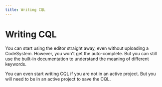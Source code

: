 ```yaml
---
title: Writing CQL
---
```


# Writing CQL

You can start using the editor straight away, even without uploading a CodeSystem. However, you won't get the auto-complete. But you can still use the built-in documentation to understand the meaning of different keywords.

You can even start writing CQL if you are not in an active project. But you will need to be in an active project to save the CQL.
